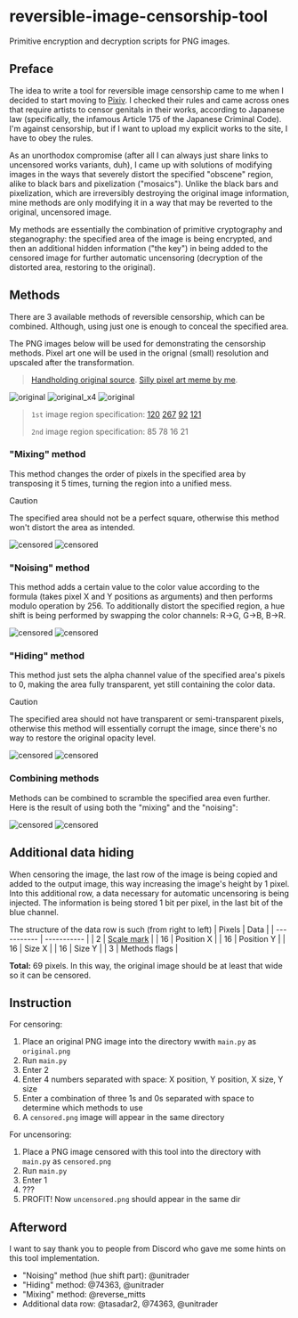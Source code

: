 # reversible-image-censorship-tool
Primitive encryption and decryption scripts for PNG images.

## Preface
The idea to write a tool for reversible image censorship came to me when I decided to start moving to [Pixiv](https://www.pixiv.net/en/). I checked their rules and came across ones that require artists to censor genitals in their works, according to Japanese law (specifically, the infamous Article 175 of the Japanese Criminal Code). I'm against censorship, but if I want to upload my explicit works to the site, I have to obey the rules.

As an unorthodox compromise (after all I can always just share links to uncensored works variants, duh), I came up with solutions of modifying images in the ways that severely distort the specified "obscene" region, alike to black bars and pixelization ("mosaics"). Unlike the black bars and pixelization, which are irreversibly destroying the original image information, mine methods are only modifying it in a way that may be reverted to the original, uncensored image.

My methods are essentially the combination of primitive cryptography and steganography: the specified area of the image is being encrypted, and then an additional hidden information ("the key") in being added to the censored image for further automatic uncensoring (decryption of the distorted area, restoring to the original).

## Methods
There are 3 available methods of reversible censorship, which can be combined. Although, using just one is enough to conceal the specified area.

The PNG images below will be used for demonstrating the censorship methods. Pixel art one will be used in the orignal (small) resolution and upscaled after the transformation.
> [Handholding original source](https://x.com/suzuha00/status/1870830462266167516). [Silly pixel art meme by me](https://www.newgrounds.com/art/view/redreaperripper/so-true-bestie-pegs-you).

![original](https://github.com/user-attachments/assets/16eeda68-eab8-43be-8b58-a7093714b30f)
![original_x4](https://github.com/user-attachments/assets/b3ec8a02-23ee-45e7-986f-adf322618ff5)
![original](https://github.com/user-attachments/assets/01d2d195-0fef-4470-b906-21eacb19f6fc)

> `1st` image region specification: [120](a "X position (from left)") [267](a "Y position (from top)") [92](a "Width (X size, to right)") [121](a "Height (Y size, to down)")
>
> `2nd` image region specification: 85 78 16 21

### "Mixing" method
This method changes the order of pixels in the specified area by transposing it 5 times, turning the region into a unified mess.

> [!CAUTION]
> The specified area should not be a perfect square, otherwise this method won't distort the area as intended.

![censored](https://github.com/user-attachments/assets/59e29856-3cc4-4b50-9c2d-cd8df63ac272)
![censored](https://github.com/user-attachments/assets/32637ed1-7ad1-45d0-9139-3eb1effbdf0f)

### "Noising" method
This method adds a certain value to the color value according to the formula (takes pixel X and Y positions as arguments) and then performs modulo operation by 256. To additionally distort the specified region, a hue shift is being performed by swapping the color channels: R→G, G→B, B→R.

![censored](https://github.com/user-attachments/assets/0597f94d-e831-4643-854b-027a4c5048a5)
![censored](https://github.com/user-attachments/assets/7818b770-4863-454c-b2df-f0b51bfd26a5)

### "Hiding" method
This method just sets the alpha channel value of the specified area's pixels to 0, making the area fully transparent, yet still containing the color data.

> [!CAUTION]
> The specified area should not have transparent or semi-transparent pixels, otherwise this method will essentially corrupt the image, since there's no way to restore the original opacity level.

![censored](https://github.com/user-attachments/assets/376b1815-d417-4054-be05-624a04284bf0)
![censored](https://github.com/user-attachments/assets/844dd195-6617-49dd-96a1-c9a9a4665a89)

### Combining methods
Methods can be combined to scramble the specified area even further. Here is the result of using both the "mixing" and the "noising":

![censored](https://github.com/user-attachments/assets/b62ef1e8-cd0d-44dc-82ae-1817c5775fea)
![censored](https://github.com/user-attachments/assets/5bf180a9-8b91-4440-81bd-e5b6771f4e91)

## Additional data hiding
When censoring the image, the last row of the image is being copied and added to the output image, this way increasing the image's height by 1 pixel. Into this additional row, a data necessary for automatic uncensoring is being injected. The information is being stored 1 bit per pixel, in the last bit of the blue channel.

The structure of the data row is such (from right to left)
| Pixels | Data |
| ----------- | ----------- |
| 2 | [Scale mark](a "The first pixel contains 0, the second pixel contains 1. In case if the censored image will be upscaled by some integer number (pixel art upscaling, for example), the tool will detect it and still correctly uncensore the image.") |
| 16 | Position X |
| 16 | Position Y |
| 16 | Size X |
| 16 | Size Y |
| 3 | Methods flags |

**Total:** 69 pixels. In this way, the original image should be at least that wide so it can be censored.

## Instruction
For censoring:
1. Place an original PNG image into the directory wwith `main.py` as `original.png`
2. Run `main.py`
3. Enter 2
4. Enter 4 numbers separated with space: X position, Y position, X size, Y size
5. Enter a combination of three 1s and 0s separated with space to determine which methods to use
6. A `censored.png` image will appear in the same directory

For uncensoring:
1. Place a PNG image censored with this tool into the directory with `main.py` as `censored.png`
2. Run `main.py`
3. Enter 1
4. ???
5. PROFIT! Now `uncensored.png` should appear in the same dir

## Afterword
I want to say thank you to people from Discord who gave me some hints on this tool implementation.
- "Noising" method (hue shift part): @unitrader
- "Hiding" method: @74363, @unitrader
- "Mixing" method: @reverse_mitts
- Additional data row: @tasadar2, @74363, @unitrader
